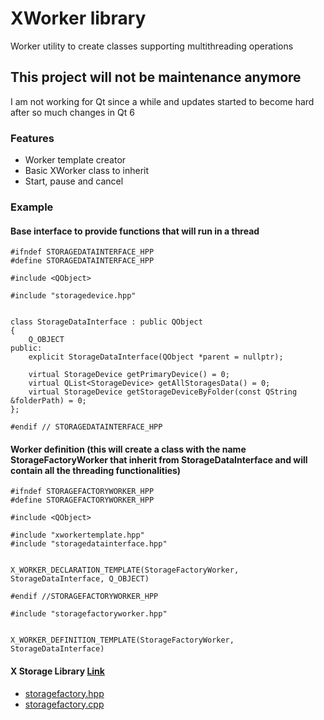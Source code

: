 # XWorker library
Worker utility to create classes supporting multithreading operations

## This project will not be maintenance anymore
I am not working for Qt since a while and updates started to become hard after so much changes in Qt 6

### Features
- Worker template creator
- Basic XWorker class to inherit
- Start, pause and cancel


### Example

#### Base interface to provide functions that will run in a thread
```
#ifndef STORAGEDATAINTERFACE_HPP
#define STORAGEDATAINTERFACE_HPP

#include <QObject>

#include "storagedevice.hpp"


class StorageDataInterface : public QObject
{
    Q_OBJECT
public:
    explicit StorageDataInterface(QObject *parent = nullptr);

    virtual StorageDevice getPrimaryDevice() = 0;
    virtual QList<StorageDevice> getAllStoragesData() = 0;
    virtual StorageDevice getStorageDeviceByFolder(const QString &folderPath) = 0;
};

#endif // STORAGEDATAINTERFACE_HPP
```

#### Worker definition (this will create a class with the name StorageFactoryWorker that inherit from StorageDataInterface and will contain all the threading functionalities)
```
#ifndef STORAGEFACTORYWORKER_HPP
#define STORAGEFACTORYWORKER_HPP

#include <QObject>

#include "xworkertemplate.hpp"
#include "storagedatainterface.hpp"


X_WORKER_DECLARATION_TEMPLATE(StorageFactoryWorker, StorageDataInterface, Q_OBJECT)

#endif //STORAGEFACTORYWORKER_HPP
```

```
#include "storagefactoryworker.hpp"


X_WORKER_DEFINITION_TEMPLATE(StorageFactoryWorker, StorageDataInterface)

```

#### X Storage Library [Link](https://github.com/CamiloDelReal/x_storage)
- [storagefactory.hpp](https://github.com/CamiloDelReal/x_storage/blob/develop/src/storagefactory.hpp)
- [storagefactory.cpp](https://github.com/CamiloDelReal/x_storage/blob/develop/src/storagefactory.cpp)